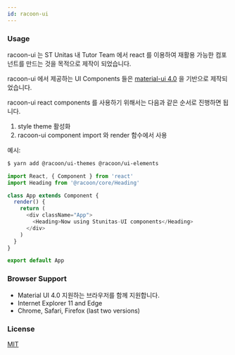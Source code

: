 ```yaml
---
id: racoon-ui
---
```


### Usage

racoon-ui 는 ST Unitas 내 Tutor Team 에서 react 를 이용하여 재활용 가능한 컴포넌트를 만드는 것을 목적으로 제작이 되었습니다.

racoon-ui 에서 제공하는 UI Components 들은 [material-ui 4.0](https://material-ui.com/getting-started/installation/) 을 기반으로 제작되었습니다.

racoon-ui react components 를 사용하기 위해서는 다음과 같은 순서로 진행하면 됩니다.

1. style theme 활성화
2. racoon-ui component import 와 render 함수에서 사용

예시:

```bash
$ yarn add @racoon/ui-themes @racoon/ui-elements
```

```javascript
import React, { Component } from 'react'
import Heading from '@racoon/core/Heading'

class App extends Component {
  render() {
    return (
      <div className="App">
        <Heading>Now using Stunitas-UI components</Heading>
      </div>
    )
  }
}

export default App
```

### Browser Support

- Material UI 4.0 지원하는 브라우저를 함께 지원합니다.
- Internet Explorer 11 and Edge
- Chrome, Safari, Firefox (last two versions)

### License

[MIT](LICENSE)
